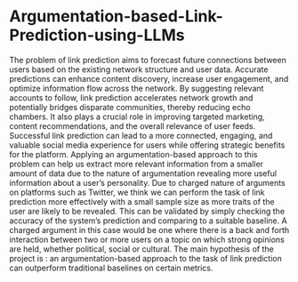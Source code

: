 # Argumentation-based-Link-Prediction-using-LLMs

The problem of link prediction aims to forecast future connections between users based on the existing network structure and user data. 
Accurate predictions can enhance content discovery, increase user engagement, and optimize information flow
across the network. 
By suggesting relevant accounts to follow, link prediction accelerates network growth and potentially bridges disparate communities, thereby reducing echo chambers. 
It also plays a crucial role in improving targeted marketing, content recommendations, and the overall relevance of user feeds. 
Successful link prediction can lead to a more connected, engaging, and valuable social media experience for users while offering strategic benefits for the platform. 
Applying an argumentation-based approach to this problem can help us extract more relevant information from a smaller amount of data due to the nature of argumentation revealing more useful information about a user’s personality. 
Due to charged nature of arguments on platforms such as Twitter, we think we can perform the task of link prediction more effectively with a small sample size as more traits of the user are likely to be revealed. 
This can be validated by simply checking the accuracy of the system’s prediction and comparing to a suitable baseline. 
A charged argument in this case would be one where there is a back and forth interaction between two or more users on a topic on which strong opinions are held, whether political, social or cultural. 
The main hypothesis of the project is : an argumentation-based approach to the task of link prediction can outperform traditional baselines on certain metrics.
